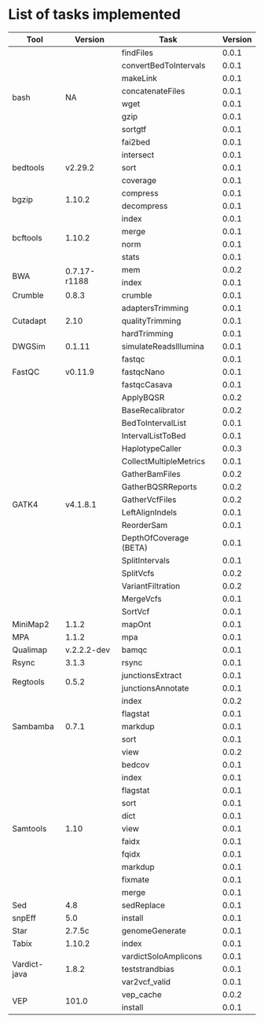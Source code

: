 # List of tasks implemented

<table class="tg" style="width:100%">
	<thead>
		</tr>
			<th>Tool</th>
			<th>Version</th>
			<th>Task</th>
			<th>Version</th>
		</tr>
	</thead>
	<tbody>
		</tr>
			<td rowspan="8">bash</td>
			<td rowspan="8">NA</td>
			<td>findFiles</td>
			<td>0.0.1</td>
		</tr>
		</tr>
			<td>convertBedToIntervals</td>
			<td>0.0.1</td>
		</tr>
		</tr>
			<td>makeLink</td>
			<td>0.0.1</td>
		</tr>
		</tr>
			<td>concatenateFiles</td>
			<td>0.0.1</td>
		</tr>
		</tr>
			<td>wget</td>
			<td>0.0.1</td>
		</tr>
		</tr>
			<td>gzip</td>
			<td>0.0.1</td>
		</tr>
		</tr>
			<td>sortgtf</td>
			<td>0.0.1</td>
		</tr>
		</tr>
			<td>fai2bed</td>
			<td>0.0.1</td>
		</tr>
		</tr>
			<td rowspan="3">bedtools</td>
			<td rowspan="3">v2.29.2</td>
			<td>intersect</td>
			<td>0.0.1</td>
		</tr>
		</tr>
			<td>sort</td>
			<td>0.0.1</td>
		</tr>
		</tr>
			<td>coverage</td>
			<td>0.0.1</td>
		</tr>
		</tr>
			<td rowspan="2">bgzip</td>
			<td rowspan="2">1.10.2</td>
			<td>compress</td>
			<td>0.0.1</td>
		</tr>
		</tr>
			<td>decompress</td>
			<td>0.0.1</td>
		</tr>
		</tr>
			<td rowspan="4">bcftools</td>
			<td rowspan="4">1.10.2</td>
			<td>index</td>
			<td>0.0.1</td>
		</tr>
		</tr>
			<td>merge</td>
			<td>0.0.1</td>
		</tr>
		</tr>
			<td>norm</td>
			<td>0.0.1</td>
		</tr>
		</tr>
			<td>stats</td>
			<td>0.0.1</td>
		</tr>
		</tr>
			<td rowspan="2">BWA</td>
			<td rowspan="2">0.7.17-r1188</td>
			<td>mem</td>
			<td>0.0.2</td>
		</tr>
		</tr>
			<td>index</td>
			<td>0.0.1</td>
		</tr>
		</tr>
			<td>Crumble</td>
			<td>0.8.3</td>
			<td>crumble</td>
			<td>0.0.1</td>
		</tr>
		</tr>
			<td rowspan="3">Cutadapt</td>
			<td rowspan="3">2.10</td>
			<td>adaptersTrimming</td>
			<td>0.0.1</td>
		</tr>
		</tr>
			<td>qualityTrimming</td>
			<td>0.0.1</td>
		</tr>
		</tr>
			<td>hardTrimming</td>
			<td>0.0.1</td>
		</tr>
		</tr>
			<td>DWGSim</td>
			<td>0.1.11</td>
			<td>simulateReadsIllumina</td>
			<td>0.0.1</td>
		</tr>
		</tr>
			<td rowspan="3">FastQC</td>
			<td rowspan="3">v0.11.9</td>
			<td>fastqc</td>
			<td>0.0.1</td>
		</tr>
		</tr>
			<td>fastqcNano</td>
			<td>0.0.1</td>
		</tr>
		</tr>
			<td>fastqcCasava</td>
			<td>0.0.1</td>
		</tr>
		</tr>
			<td rowspan="17">GATK4</td>
			<td rowspan="17">v4.1.8.1</td>
			<td>ApplyBQSR</td>
			<td>0.0.2</td>
		</tr>
		</tr>
			<td>BaseRecalibrator</td>
			<td>0.0.2</td>
		</tr>
		</tr>
			<td>BedToIntervalList</td>
			<td>0.0.1</td>
		</tr>
		</tr>
			<td>IntervalListToBed</td>
			<td>0.0.1</td>
		</tr>
		</tr>
			<td>HaplotypeCaller</td>
			<td>0.0.3</td>
		</tr>
		</tr>
			<td>CollectMultipleMetrics</td>
			<td>0.0.1</td>
		</tr>
		</tr>
			<td>GatherBamFiles</td>
			<td>0.0.2</td>
		</tr>
		</tr>
			<td>GatherBQSRReports</td>
			<td>0.0.2</td>
		</tr>
		</tr>
			<td>GatherVcfFiles</td>
			<td>0.0.2</td>
		</tr>
		</tr>
			<td>LeftAlignIndels</td>
			<td>0.0.1</td>
		</tr>
		</tr>
			<td>ReorderSam</td>
			<td>0.0.1</td>
		</tr>
		</tr>
			<td>DepthOfCoverage (BETA)</td>
			<td>0.0.1</td>
		</tr>
		</tr>
			<td>SplitIntervals</td>
			<td>0.0.1</td>
		</tr>
		</tr>
			<td>SplitVcfs</td>
			<td>0.0.2</td>
		</tr>
		</tr>
			<td>VariantFiltration</td>
			<td>0.0.2</td>
		</tr>
		</tr>
			<td>MergeVcfs</td>
			<td>0.0.1</td>
		</tr>
		</tr>
			<td>SortVcf</td>
			<td>0.0.1</td>
		</tr>
		</tr>
			<td>MiniMap2</td>
			<td>1.1.2</td>
			<td>mapOnt</td>
			<td>0.0.1</td>
		</tr>
		</tr>
			<td>MPA</td>
			<td>1.1.2</td>
			<td>mpa</td>
			<td>0.0.1</td>
		</tr>
		</tr>
			<td>Qualimap</td>
			<td>v.2.2.2-dev</td>
			<td>bamqc</td>
			<td>0.0.1</td>
		</tr>
		</tr>
			<td>Rsync</td>
			<td>3.1.3</td>
			<td>rsync</td>
			<td>0.0.1</td>
		</tr>
		</tr>
			<td rowspan="2">Regtools</td>
			<td rowspan="2">0.5.2</td>
			<td>junctionsExtract</td>
			<td>0.0.1</td>
		</tr>
		</tr>
			<td>junctionsAnnotate</td>
			<td>0.0.1</td>
		</tr>
		</tr>
			<td rowspan="5">Sambamba</td>
			<td rowspan="5">0.7.1</td>
			<td>index</td>
			<td>0.0.2</td>
		</tr>
		</tr>
			<td>flagstat</td>
			<td>0.0.1</td>
		</tr>
		</tr>
			<td>markdup</td>
			<td>0.0.1</td>
		</tr>
		</tr>
			<td>sort</td>
			<td>0.0.1</td>
		</tr>
		</tr>
			<td>view</td>
			<td>0.0.2</td>
		</tr>
		</tr>
			<td rowspan="11">Samtools</td>
			<td rowspan="11">1.10</td>
			<td>bedcov</td>
			<td>0.0.1</td>
		</tr>
		</tr>
			<td>index</td>
			<td>0.0.1</td>
		</tr>
		</tr>
			<td>flagstat</td>
			<td>0.0.1</td>
		</tr>
		</tr>
			<td>sort</td>
			<td>0.0.1</td>
		</tr>
		</tr>
			<td>dict</td>
			<td>0.0.1</td>
		</tr>
		</tr>
			<td>view</td>
			<td>0.0.1</td>
		</tr>
		</tr>
			<td>faidx</td>
			<td>0.0.1</td>
		</tr>
		</tr>
			<td>fqidx</td>
			<td>0.0.1</td>
		</tr>
		</tr>
			<td>markdup</td>
			<td>0.0.1</td>
		</tr>
		</tr>
			<td>fixmate</td>
			<td>0.0.1</td>
		</tr>
		</tr>
			<td>merge</td>
			<td>0.0.1</td>
		</tr>
		</tr>
			<td>Sed</td>
			<td>4.8</td>
			<td>sedReplace</td>
			<td>0.0.1</td>
		</tr>
		</tr>
			<td>snpEff</td>
			<td>5.0</td>
			<td>install</td>
			<td>0.0.1</td>
		</tr>
		</tr>
			<td>Star</td>
			<td>2.7.5c</td>
			<td>genomeGenerate</td>
			<td>0.0.1</td>
		</tr>
		</tr>
			<td>Tabix</td>
			<td>1.10.2</td>
			<td>index</td>
			<td>0.0.1</td>
		</tr>
		</tr>
			<td rowspan="3">Vardict-java</td>
			<td rowspan="3">1.8.2</td>
			<td>vardictSoloAmplicons</td>
			<td>0.0.1</td>
		</tr>
		</tr>
			<td>teststrandbias</td>
			<td>0.0.1</td>
		</tr>
		</tr>
			<td>var2vcf_valid</td>
			<td>0.0.1</td>
		</tr>
		</tr>
			<td rowspan="2">VEP</td>
			<td rowspan="2">101.0</td>
			<td>vep_cache</td>
			<td>0.0.2</td>
		</tr>
		</tr>
			<td>install</td>
			<td>0.0.1</td>
		</tr>
	</tbody>
</table>
